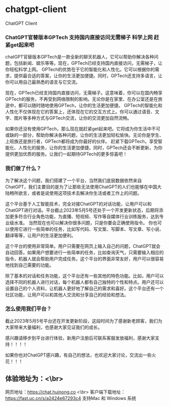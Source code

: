 # chatgpt-client
ChatGPT Client

### ChatGPT官替版本GPTech 支持国内直接访问无需梯子 科学上网 赶紧get起来吧

chatGPT官替版本GPTech是一款全新的聊天机器人，它可以帮助你解决各种问题，包括新闻、娱乐等等。现在，GPTech已经支持国内直接访问，无需梯子，让你轻松科学上网。
GPTech的优势在于它的智能化和人性化。它可以根据你的需求，提供最合适的答案，让你的生活更加便捷。同时，GPTech还支持多语言，让你可以用自己最熟悉的语言与它交流。

现在，GPTech已经支持国内直接访问，无需梯子。这意味着，你可以在国内畅享GPTech的服务，不再受到网络限制的影响。无论你是在家里、在办公室还是在旅途中，都可以随时随地使用GPTech，让你的生活更加便捷。
GPTech的智能化和人性化不仅体现在它的答案上，还体现在它的交互方式上。你可以通过语音、文字、图片等多种方式与GPTech交流，让你的交流更加自然流畅。

如果你还没有使用GPTech，那么现在就赶紧get起来吧。它将成为你生活中不可或缺的一部分，帮助你解决各种问题，让你的生活更加轻松愉快。无论你是学生、上班族还是旅行者，GPTech都将成为你最好的伙伴。
赶紧下载GPTech，享受智能化、人性化的服务，让你的生活更加便捷。同时，GPTech还会不断更新，为你提供更加优质的服务。让我们一起期待GPTech的更多惊喜吧！

### 我们做了什么？
为了解决这个问题，我们搭建了一个平台，当然我们底层数据依然来自ChatGPT，我们主要目的是为了让那些无法使用ChatGPT的人们也能够在中国大陆畅所欲言，或者是说使用这项技术去解决你生活或者工作上的问题。

这个平台基于人工智能技术，完全对接ChatGPT的对话功能，让用户可以和ChatGPT进行对话。平台截止2023年5月5号还处于一个开发更新状态，后期将添加更多符合行业角色功能，为直播、短视频、写作等自媒体行业训练服务，达到专业级水准。 当然现在也可以解决你很多问题，只是你要会正确使用指令。 你也可以使用它进行一些简单的任务，比如写代码、写文案、写脚本、写文章、写小说、翻译等等，让用户的生活更加便利。

这个平台的使用非常简单。用户只需要在网页上输入自己的问题，ChatGPT就会自动回答。如果用户想要进行一些简单的任务，比如查询天气，只需要输入相应的指令，机器人就会帮助用户完成任务。这个平台的界面非常友好，用户可以很容易地找到自己需要的功能。

除了基本的对话和任务功能，这个平台还有一些其他的特色功能。比如，用户可以选择不同的机器人进行对话，每个机器人都有自己独特的个性和特点。用户还可以设置自己的个人资料，让机器人更好地了解自己的需求和喜好。这个平台还有一个社区功能，让用户可以和其他人交流和分享自己的经验和想法。

### 怎么使用我们平台？
截止2023年5月5号平台还在开发更新阶段，这段时间为了感谢新老顾客，我们为大家带来大量福利，也感谢大家见证我们的成长。

感兴趣请移步到平台进行体验，新用户注册后可联系客服发放福利，感谢大家支持！！！！

如果你也对ChatGPT感兴趣，有自己的想法，也欢迎大家讨论，交流出一些火花！！！

## 体验地址为：<\br>
网页地址：<a href ="https://chat.huinong.co">https://chat.huinong.co</a>
<\br>
客户端下载地址：<a href ="https://fast.uc.cn/s/a2424e67293c4">https://fast.uc.cn/s/a2424e67293c4 支持Mac 和 Windows 系统</a>
